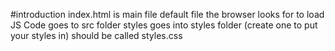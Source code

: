 #introduction
index.html is main file
default file the browser looks for to load
JS Code goes to src folder
styles goes into styles folder (create one to put your styles in)
should be called styles.css
